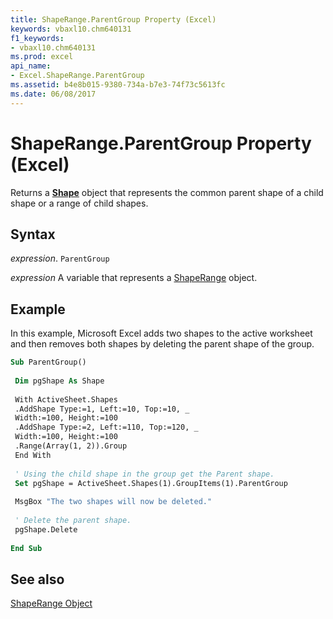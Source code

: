 ```yaml
---
title: ShapeRange.ParentGroup Property (Excel)
keywords: vbaxl10.chm640131
f1_keywords:
- vbaxl10.chm640131
ms.prod: excel
api_name:
- Excel.ShapeRange.ParentGroup
ms.assetid: b4e8b015-9380-734a-b7e3-74f73c5613fc
ms.date: 06/08/2017
---
```



# ShapeRange.ParentGroup Property (Excel)

Returns a  **[Shape](Excel.Shape.md)** object that represents the common parent shape of a child shape or a range of child shapes.


## Syntax

 _expression_. `ParentGroup`

 _expression_ A variable that represents a [ShapeRange](./Excel.ShapeRange.md) object.


## Example

In this example, Microsoft Excel adds two shapes to the active worksheet and then removes both shapes by deleting the parent shape of the group.


```vb
Sub ParentGroup() 
 
 Dim pgShape As Shape 
 
 With ActiveSheet.Shapes 
 .AddShape Type:=1, Left:=10, Top:=10, _ 
 Width:=100, Height:=100 
 .AddShape Type:=2, Left:=110, Top:=120, _ 
 Width:=100, Height:=100 
 .Range(Array(1, 2)).Group 
 End With 
 
 ' Using the child shape in the group get the Parent shape. 
 Set pgShape = ActiveSheet.Shapes(1).GroupItems(1).ParentGroup 
 
 MsgBox "The two shapes will now be deleted." 
 
 ' Delete the parent shape. 
 pgShape.Delete 
 
End Sub
```


## See also


[ShapeRange Object](Excel.ShapeRange.md)

